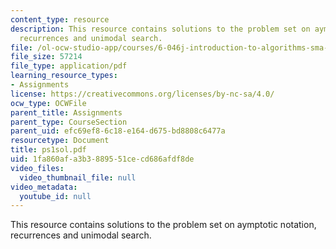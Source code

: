```yaml
---
content_type: resource
description: This resource contains solutions to the problem set on aymptotic notation,
  recurrences and unimodal search.
file: /ol-ocw-studio-app/courses/6-046j-introduction-to-algorithms-sma-5503-fall-2005/1fa860afa3b3889551cecd686afdf8de_ps1sol.pdf
file_size: 57214
file_type: application/pdf
learning_resource_types:
- Assignments
license: https://creativecommons.org/licenses/by-nc-sa/4.0/
ocw_type: OCWFile
parent_title: Assignments
parent_type: CourseSection
parent_uid: efc69ef8-6c18-e164-d675-bd8808c6477a
resourcetype: Document
title: ps1sol.pdf
uid: 1fa860af-a3b3-8895-51ce-cd686afdf8de
video_files:
  video_thumbnail_file: null
video_metadata:
  youtube_id: null
---
```

This resource contains solutions to the problem set on aymptotic notation, recurrences and unimodal search.